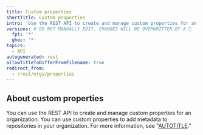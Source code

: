 ```yaml
---
title: Custom properties
shortTitle: Custom properties
intro: 'Use the REST API to create and manage custom properties for an organization.'
versions: # DO NOT MANUALLY EDIT. CHANGES WILL BE OVERWRITTEN BY A 🤖
  fpt: '*'
  ghec: '*'
topics:
  - API
autogenerated: rest
allowTitleToDifferFromFilename: true
redirect_from:
  - /rest/orgs/properties
---
```


## About custom properties

You can use the REST API to create and manage custom properties for an organization. You can use custom properties to add metadata to repositories in your organization. For more information, see "[AUTOTITLE](/organizations/managing-organization-settings/managing-custom-properties-for-repositories-in-your-organization)."

<!-- Content after this section is automatically generated -->
